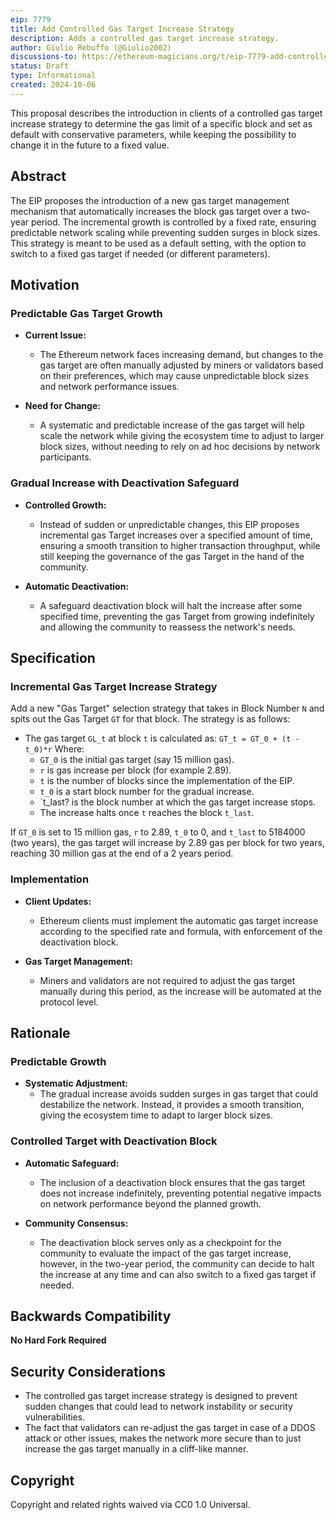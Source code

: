 ```yaml
---
eip: 7779
title: Add Controlled Gas Target Increase Strategy
description: Adds a controlled gas target increase strategy.
author: Giulio Rebuffo (@Giulio2002)
discussions-to: https://ethereum-magicians.org/t/eip-7779-add-controlled-gas-target-increase-strategy/21282
status: Draft
type: Informational
created: 2024-10-06
---
```


This proposal describes the introduction in clients of a controlled gas target increase strategy to determine the gas limit of a specific block and set as default with conservative parameters, while keeping the possibility to change it in the future to a fixed value.

## **Abstract**

The EIP proposes the introduction of a new gas target management mechanism that automatically increases the block gas target over a two-year period. The incremental growth is controlled by a fixed rate, ensuring predictable network scaling while preventing sudden surges in block sizes. This strategy is meant to be used as a default setting, with the option to switch to a fixed gas target if needed (or different parameters).

## **Motivation**

### **Predictable Gas Target Growth**

- **Current Issue:**
  - The Ethereum network faces increasing demand, but changes to the gas target are often manually adjusted by miners or validators based on their preferences, which may cause unpredictable block sizes and network performance issues.

- **Need for Change:**
  - A systematic and predictable increase of the gas target will help scale the network while giving the ecosystem time to adjust to larger block sizes, without needing to rely on ad hoc decisions by network participants.

### **Gradual Increase with Deactivation Safeguard**

- **Controlled Growth:**
  - Instead of sudden or unpredictable changes, this EIP proposes incremental gas Target increases over a specified amount of time, ensuring a smooth transition to higher transaction throughput, while still keeping the governance of the gas Target in the hand of the community.
  
- **Automatic Deactivation:**
  - A safeguard deactivation block will halt the increase after some specified time, preventing the gas Target from growing indefinitely and allowing the community to reassess the network's needs.

## **Specification**

### **Incremental Gas Target Increase Strategy**

Add a new "Gas Target" selection strategy that takes in Block Number `N` and spits out the Gas Target `GT` for that block. The strategy is as follows:

 - The gas target `GL_t` at block `t` is calculated as:
```GT_t = GT_0 + (t - t_0)*r```
   Where:
    - `GT_0` is the initial gas target (say 15 million gas).
    - `r` is gas increase per block (for example 2.89).
    - `t` is the number of blocks since the implementation of the EIP.
    - `t_0` is a start block number for the gradual increase.
    - `t_last? is the block number at which the gas target increase stops.
    - The increase halts once `t` reaches the block `t_last`. 

If `GT_0` is set to 15 million gas, `r` to 2.89, `t_0` to 0, and `t_last` to  5184000 (two years), the gas target will increase by 2.89 gas per block for two years, reaching 30 million gas at the end of a 2 years period.

### **Implementation**

- **Client Updates:**
  - Ethereum clients must implement the automatic gas target increase according to the specified rate and formula, with enforcement of the deactivation block.
  
- **Gas Target Management:**
  - Miners and validators are not required to adjust the gas target manually during this period, as the increase will be automated at the protocol level.

## **Rationale**

### **Predictable Growth**

- **Systematic Adjustment:**
  - The gradual increase avoids sudden surges in gas target that could destabilize the network. Instead, it provides a smooth transition, giving the ecosystem time to adapt to larger block sizes.

### **Controlled Target with Deactivation Block**

- **Automatic Safeguard:**
  - The inclusion of a deactivation block ensures that the gas target does not increase indefinitely, preventing potential negative impacts on network performance beyond the planned growth.


- **Community Consensus:**
  - The deactivation block serves only as a checkpoint for the community to evaluate the impact of the gas target increase, however, in the two-year period, the community can decide to halt the increase at any time and can also switch to a fixed gas target if needed.

## **Backwards Compatibility**

**No Hard Fork Required**

## **Security Considerations**


- The controlled gas target increase strategy is designed to prevent sudden changes that could lead to network instability or security vulnerabilities.
- The fact that validators can re-adjust the gas target in case of a DDOS attack or other issues, makes the network more secure than to just increase the gas target manually in a cliff-like manner.

## **Copyright**

Copyright and related rights waived via CC0 1.0 Universal.

